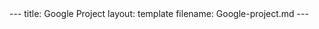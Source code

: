 <!DOCTYPE html>
<html lang="en">
    <head>
    ---
title: Google Project
layout: template
filename: Google-project.md 
    --- 
    </head>
</html>
